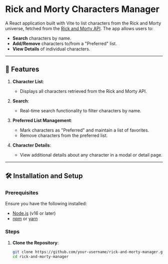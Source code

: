 # Rick and Morty Characters Manager

A React application built with Vite to list characters from the Rick and Morty universe, fetched from the [Rick and Morty API](https://rickandmortyapi.com/). The app allows users to:

- **Search** characters by name.
- **Add/Remove** characters to/from a "Preferred" list.
- **View Details** of individual characters.

---

## 🚀 Features

1. **Character List**:

   - Displays all characters retrieved from the Rick and Morty API.
   
2. **Search**:

   - Real-time search functionality to filter characters by name.

3. **Preferred List Management**:

   - Mark characters as "Preferred" and maintain a list of favorites.
   - Remove characters from the preferred list.

4. **Character Details**:
   - View additional details about any character in a modal or detail page.

---

## 🛠️ Installation and Setup

### Prerequisites

Ensure you have the following installed:

- [Node.js](https://nodejs.org/) (v16 or later)
- [npm](https://www.npmjs.com/) or [yarn](https://yarnpkg.com/)

### Steps

1. **Clone the Repository**:

   ```bash
   git clone https://github.com/your-username/rick-and-morty-manager.git
   cd rick-and-morty-manager
   ```

